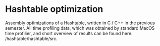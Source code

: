 # Hashtable optimization
Assembly optimizations of a Hashtable, written in C / C++ in the previous semester. All time profiling data, which was obtained by standard MacOS time profilier, and short overview of results can be found here: /hashtable/hashtable/src.

